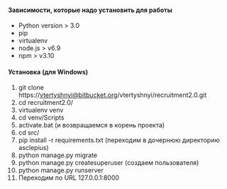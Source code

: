 #### Зависимости, которые надо установить для работы
* Python version > 3.0
* pip
* virtualenv
* node.js > v6.9
* npm > v3.10

#### Установка (для Windows)
1. git clone https://vtertyshnyi@bitbucket.org/vtertyshnyi/recruitment2.0.git
2. cd recruitment2.0/
3. virtualenv venv
4. cd venv/Scripts
5. activate.bat (и возвращаемся в корень проекта)
6. cd src/
7. pip install -r requirements.txt (переходим в дочернюю директорию asclepius)
8. python manage.py migrate
9. python manage.py createsuperuser (создаем пользователя)
10. python manage.py runserver
11. Переходим по URL 127.0.0.1:8000